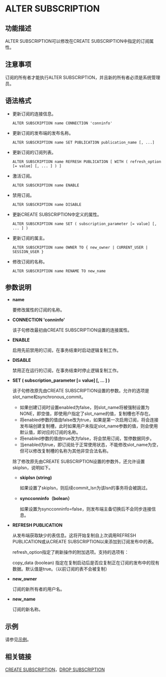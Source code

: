 # ALTER SUBSCRIPTION

## 功能描述<a name="section13387758133316"></a>

ALTER SUBSCRIPTION可以修改在CREATE SUBSCRIPTION中指定的订阅属性。

## 注意事项<a name="section9949646113519"></a>

订阅的所有者才能执行ALTER SUBSCRIPTION，并且新的所有者必须是系统管理员。

## 语法格式<a name="section14225141693411"></a>

- 更新订阅的连接信息。

  ```
  ALTER SUBSCRIPTION name CONNECTION 'conninfo'
  ```

- 更新订阅的发布端的发布名称。

  ```
  ALTER SUBSCRIPTION name SET PUBLICATION publication_name [, ...]
  ```

- 更新订阅的订阅列表。

  ```
  ALTER SUBSCRIPTION name REFRESH PUBLICATION [ WITH ( refresh_option [= value] [, ... ] ) ]
  ```

- 激活订阅。

  ```
  ALTER SUBSCRIPTION name ENABLE
  ```

- 禁用订阅。

  ```
  ALTER SUBSCRIPTION name DISABLE
  ```

- 更新CREATE SUBSCRIPTION中定义的属性。

  ```
  ALTER SUBSCRIPTION name SET ( subscription_parameter [= value] [, ... ] )
  ```

- 更新订阅的属主。

  ```
  ALTER SUBSCRIPTION name OWNER TO { new_owner | CURRENT_USER | SESSION_USER }
  ```

- 修改订阅的名称。

  ```
  ALTER SUBSCRIPTION name RENAME TO new_name
  ```

## 参数说明<a name="section5772125023414"></a>

- **name**

    要修改属性的订阅的名称。

- **CONNECTION 'conninfo'**

    该子句修改最初由CREATE SUBSCRIPTION设置的连接属性。

- **ENABLE**

    启用先前禁用的订阅，在事务结束时启动逻辑复制工作。

- **DISABLE**

    禁用正在运行的订阅，在事务结束时停止逻辑复制工作。

- **SET \( subscription\_parameter \[= value\] \[, ... \] \)**

  该子句修改原先由CREATE SUBSCRIPTION设置的参数。允许的选项是slot\_name和synchronous\_commit。

  -   如果创建订阅时设置enabled为false，则slot\_name将被强制设置为NONE，即空值，即使用户指定了slot\_name的值，复制槽也不存在。
  -   将enabled参数的值由false改为true，如果是第一次启用订阅，将会连接发布端创建复制槽，此时如果用户未指定slot\_name参数的值，则会使用默认值，即对应的订阅的名称。
  -   将enabled参数的值由true改为false，将会禁用订阅，暂停数据同步。
  -   当enabled为true，即订阅处于正常使用状态，不能修改slot\_name为空，但可以修改复制槽的名称为其他非空合法名称。

  除了修改原先由CREATE SUBSCRIPTION设置的参数外，还允许设置skiplsn，说明如下。

    -   **skiplsn \(string\)**

        如果设置了skiplsn，则后续commit_lsn为该lsn的事务将会被跳过。
        
    - **syncconninfo（bolean）**

      如果设置为syncconninfo=false，则发布端主备切换后不会同步连接信息。

- **REFRESH PUBLICATION**

    从发布端获取缺少的表信息。这将开始复制自上次调用REFRESH PUBLICATION或从CREATE SUBSCRIPTION以来添加到订阅发布中的表。

    refresh\_option指定了刷新操作的附加选项。支持的选项有：
    
    copy\_data (boolean)
          指定在复制启动后是否应复制正在订阅的发布中的现有数据。默认值是true。（以前订阅的表不会被复制）

- **new\_owner**

    订阅的新所有者的用户名。

- **new\_name**

    订阅的新名称。

## 示例<a name="section985314309401"></a>

请参见[示例](CREATE-SUBSCRIPTION.md#section1399192015610)。

## 相关链接<a name="section773423484017"></a>

[CREATE SUBSCRIPTION](CREATE-SUBSCRIPTION.md)，[DROP SUBSCRIPTION](DROP-SUBSCRIPTION.md)

